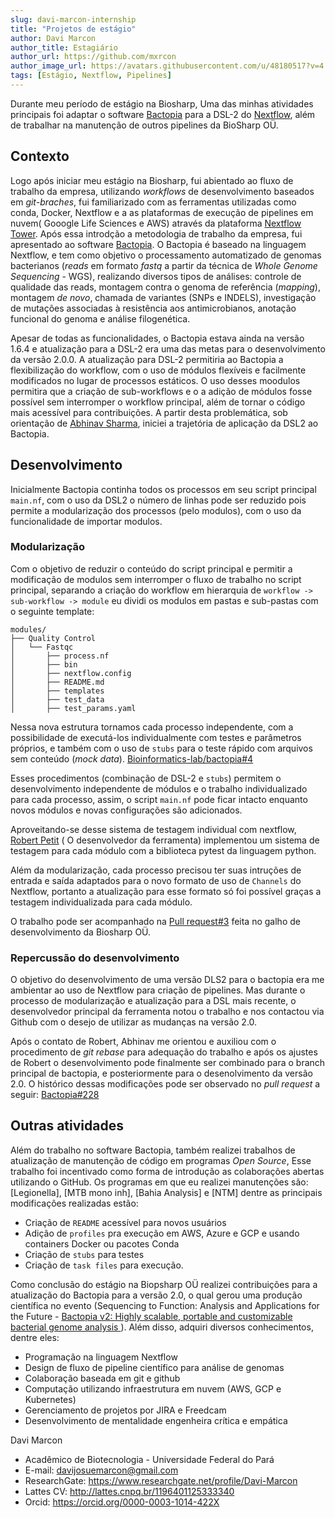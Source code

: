 ```yaml
---
slug: davi-marcon-internship
title: "Projetos de estágio"
author: Davi Marcon
author_title: Estagiário
author_url: https://github.com/mxrcon
author_image_url: https://avatars.githubusercontent.com/u/48180517?v=4
tags: [Estágio, Nextflow, Pipelines]
---
```


Durante meu período de estágio na Biosharp, Uma das minhas atividades principais foi adaptar o software [Bactopia](https://bactopia.github.io) para a DSL-2 do [Nextflow](https://nextflow.io), além de trabalhar na manutenção de outros pipelines da BioSharp OÜ.

<!--truncate-->
## Contexto

Logo após iniciar meu estágio na Biosharp, fui abientado ao fluxo de trabalho da empresa, utilizando _workflows_ de desenvolvimento baseados em _git-braches_, fui familiarizado com as ferramentas utilizadas como conda, Docker, Nextflow e a as plataformas de execução de pipelines em nuvem( Gooogle Life Sciences e AWS) através da plataforma [Nextflow Tower](https://tower.nf/). Após essa introdção a metodologia de trabalho da empresa, fui apresentado ao software [Bactopia](https://bactopia.github.io). 
O Bactopia é baseado na linguagem Nextflow, e tem como objetivo o processamento automatizado de genomas bacterianos (_reads_ em formato _fastq_ a partir da técnica de _Whole Genome Sequencing_ - WGS), realizando diversos tipos de análises: controle de qualidade das reads, montagem contra o genoma de referência (_mapping_), montagem _de novo_, chamada de variantes (SNPs e INDELS), investigação de mutações associadas à resistência aos antimicrobianos, anotação funcional do genoma e análise filogenética. 

Apesar de todas as funcionalidades, o Bactopia estava ainda na versão 1.6.4 e atualização para a DSL-2 era uma das metas para o desenvolvimento da versão 2.0.0. A atualização para DSL-2 permitiria ao Bactopia a flexibilização do workflow, com o uso de módulos flexíveis e facilmente modificados no lugar de processos estáticos. O uso desses moodulos permitira que a criação de sub-workflows e o a adição de módulos fosse possível sem interromper o workflow principal, além de tornar o código mais acessível para contribuições. A partir desta problemática, sob orientação de [Abhinav Sharma](https://github.com/abhi18av), iniciei a trajetória de aplicação da DSL2 ao Bactopia.

## Desenvolvimento

Inicialmente Bactopia continha todos os processos em seu script principal `main.nf`, com o uso da DSL2 o número de linhas pode ser reduzido pois permite a modularização dos processos (pelo modulos), com o uso da funcionalidade de importar modulos. 

### Modularização

Com o objetivo de reduzir o conteúdo do script principal e permitir a modificação de modulos sem interromper o fluxo de trabalho no script principal, separando a criação do workflow em hierarquia de `workflow -> sub-workflow -> module` eu dividi os modulos em pastas e sub-pastas com o seguinte template:

```
modules/
├── Quality Control
│   └── Fastqc
│       ├── process.nf
│       ├── bin
│       ├── nextflow.config
│       ├── README.md
│       ├── templates
│       ├── test_data
│       ├── test_params.yaml
```

Nessa nova estrutura tornamos cada processo independente, com a possibilidade de executá-los individualmente com testes e parâmetros próprios, e também com o uso de `stubs` para o teste rápido com arquivos sem conteúdo (_mock data_). [Bioinformatics-lab/bactopia#4](https://github.com/bioinformatics-lab/bactopia/pull/4)

Esses procedimentos (combinação de DSL-2 e `stubs`) permitem o desenvolvimento independente de módulos e o trabalho individualizado para cada processo, assim, o script `main.nf` pode ficar intacto enquanto novos módulos e novas configurações são adicionados.

Aproveitando-se desse sistema de testagem individual com nextflow, [Robert Petit](https://github.com/rpetit3) ( O desenvolvedor da ferramenta) implementou um sistema de testagem para cada módulo com a biblioteca pytest da linguagem python.

Além da modularização, cada processo precisou ter suas intruções de entrada e saída adaptados para o novo formato de uso de `Channels` do Nextflow, portanto a atualização para esse formato só foi possível graças a testagem individualizada para cada módulo. 

O trabalho pode ser acompanhado na [Pull request#3](https://github.com/bioinformatics-lab/bactopia/pull/3) feita no galho de desenvolvimento da Biosharp OÜ.

### Repercussão do desenvolvimento

O objetivo do desenvolvimento de uma versão DLS2 para o bactopia era me ambientar ao uso de Nextflow para criação de pipelines. Mas durante o processo de modularização e atualização para a DSL mais recente, o desenvolvedor principal da ferramenta notou o trabalho e nos contactou via Github com o desejo de utilizar as mudanças na versão 2.0.

Após o contato de Robert, Abhinav me orientou e auxiliou com o procedimento de _git rebase_ para adequação do trabalho e após os ajustes de Robert o desenvolvimento pode finalmente ser combinado para o branch principal de bactopia, e posteriormente para o desenolvimento da versão 2.0. O histórico dessas modificações pode ser observado no _pull request_ a seguir: [Bactopia#228](https://github.com/bactopia/bactopia/pull/228)

## Outras atividades

Além do trabalho no software Bactopia, também realizei trabalhos de atualização de manutenção de código em programas _Open Source_, Esse trabalho foi incentivado como forma de introdução as colaborações abertas utilizando o GitHub.  Os programas em que eu realizei manutenções são: [Legionella], [MTB mono inh], [Bahia Analysis] e [NTM] dentre as principais modificações realizadas estão: 

- Criação de `README` acessível para novos usuários
- Adição de `profiles` pra execução em AWS, Azure e GCP e usando containers Docker ou pacotes Conda
- Criação de `stubs` para testes
- Criação de `task files` para execução. 

Como conclusão do estágio na Biopsharp OÜ realizei contribuições para a atualização do Bactopia para a versão 2.0, o qual gerou uma produção científica no evento (Sequencing to Function: Analysis and Applications for the Future - [Bactopia v2: Highly scalable, portable and customizable bacterial genome analysis ](https://docs.google.com/presentation/d/e/2PACX-1vRaPMAUR8BjFMVnn3Dk2VRrvrdbf72i2aAz2gXqIbLdSb3AKW3FaHDnxkOvtCKYGMWSeS2BRXrc8kci/pub?start=true&loop=false&delayms=3000#slide=id.gee051c5954_0_27)). Além disso, adquiri diversos conhecimentos, dentre eles: 
- Programação na linguagem Nextflow
- Design de fluxo de pipeline científico para análise de genomas
- Colaboração baseada em git e github
- Computação utilizando infraestrutura em nuvem (AWS, GCP e Kubernetes)
- Gerenciamento de projetos por JIRA e Freedcam
- Desenvolvimento de mentalidade engenheira crítica e empática


Davi Marcon
- Acadêmico de Biotecnologia - Universidade Federal do Pará
- E-mail: davijosuemarcon@gmail.com
- ResearchGate: https://www.researchgate.net/profile/Davi-Marcon
- Lattes CV: http://lattes.cnpq.br/1196401125333340
- Orcid: https://orcid.org/0000-0003-1014-422X